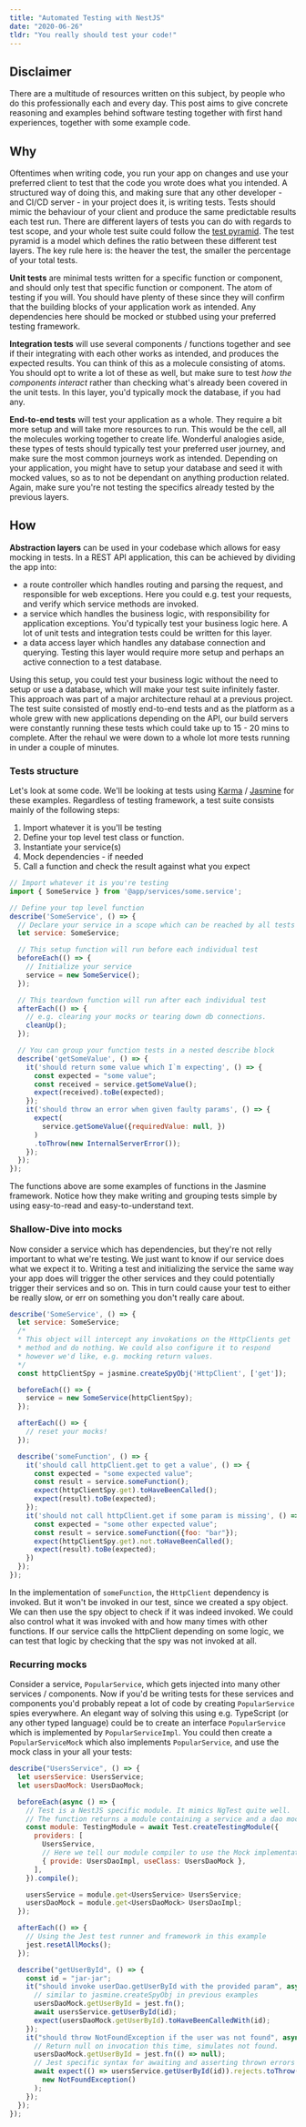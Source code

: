 ```yaml
---
title: "Automated Testing with NestJS"
date: "2020-06-26"
tldr: "You really should test your code!"
---
```


## Disclaimer

There are a multitude of resources written on this subject, by people who do this professionally each and every day. This post aims to give concrete reasoning and examples behind software testing together with first hand experiences, together with some example code.

## Why

Oftentimes when writing code, you run your app on changes and use your preferred client to test that the code you wrote does what you intended. A structured way of doing this, and making sure that any other developer - and CI/CD server - in your project does it, is writing tests. Tests should mimic the behaviour of your client and produce the same predictable results each test run. There are different layers of tests you can do with regards to test scope, and your whole test suite could follow the [test pyramid](https://martinfowler.com/articles/practical-test-pyramid.html#TheTestPyramid). The test pyramid is a model which defines the ratio between these different test layers. The key rule here is: the heaver the test, the smaller the percentage of your total tests.

**Unit tests** are minimal tests written for a specific function or component, and should only test that specific function or component. The atom of testing if you will. You should have plenty of these since they will confirm that the building blocks of your application work as intended. Any dependencies here should be mocked or stubbed using your preferred testing framework.

**Integration tests** will use several components / functions together and see if their integrating with each other works as intended, and produces the expected results. You can think of this as a molecule consisting of atoms. You should opt to write a lot of these as well, but make sure to test _how the components interact_ rather than checking what's already been covered in the unit tests. In this layer, you'd typically mock the database, if you had any.

**End-to-end tests** will test your application as a whole. They require a bit more setup and will take more resources to run. This would be the cell, all the molecules working together to create life. Wonderful analogies aside, these types of tests should typically test your preferred user journey, and make sure the most common journeys work as intended. Depending on your application, you might have to setup your database and seed it with mocked values, so as to not be dependant on anything production related. Again, make sure you're not testing the specifics already tested by the previous layers.

## How

**Abstraction layers** can be used in your codebase which allows for easy mocking in tests. In a REST API application, this can be achieved by dividing the app into:

- a route controller which handles routing and parsing the request, and responsible for web exceptions. Here you could e.g. test your requests, and verify which service methods are invoked.
- a service which handles the business logic, with responsibility for application exceptions. You'd typically test your business logic here. A lot of unit tests and integration tests could be written for this layer.
- a data access layer which handles any database connection and querying. Testing this layer would require more setup and perhaps an active connection to a test database.

Using this setup, you could test your business logic without the need to setup or use a database, which will make your test suite infinitely faster. This approach was part of a major architecture rehaul at a previous project. The test suite consisted of mostly end-to-end tests and as the platform as a whole grew with new applications depending on the API, our build servers were constantly running these tests which could take up to 15 - 20 mins to complete. After the rehaul we were down to a whole lot more tests running in under a couple of minutes.

### Tests structure

Let's look at some code. We'll be looking at tests using [Karma](https://karma-runner.github.io/latest/index.html) / [Jasmine](https://jasmine.github.io/) for these examples. Regardless of testing framework, a test suite consists mainly of the following steps:

1. Import whatever it is you'll be testing
2. Define your top level test class or function.
3. Instantiate your service(s)
4. Mock dependencies - if needed
5. Call a function and check the result against what you expect

```JavaScript
// Import whatever it is you're testing
import { SomeService } from '@app/services/some.service';

// Define your top level function
describe('SomeService', () => {
  // Declare your service in a scope which can be reached by all tests cases
  let service: SomeService;

  // This setup function will run before each individual test
  beforeEach(() => {
    // Initialize your service
    service = new SomeService();
  });

  // This teardown function will run after each individual test
  afterEach(() => {
    // e.g. clearing your mocks or tearing down db connections.
    cleanUp();
  });

  // You can group your function tests in a nested describe block
  describe('getSomeValue', () => {
    it('should return some value which I`m expecting', () => {
      const expected = "some value";
      const received = service.getSomeValue();
      expect(received).toBe(expected);
    });
    it('should throw an error when given faulty params', () => {
      expect(
        service.getSomeValue({requiredValue: null, })
      )
      .toThrow(new InternalServerError());
    });
  });
});

```

The functions above are some examples of functions in the Jasmine framework. Notice how they make writing and grouping tests simple by using easy-to-read and easy-to-understand text.

### Shallow-Dive into mocks

Now consider a service which has dependencies, but they're not relly important to what we're testing. We just want to know if our service does what we expect it to. Writing a test and initializing the service the same way your app does will trigger the other services and they could potentially trigger their services and so on. This in turn could cause your test to either be really slow, or err on something you don't really care about.

```JavaScript
describe('SomeService', () => {
  let service: SomeService;
  /*
  * This object will intercept any invokations on the HttpClients get
  * method and do nothing. We could also configure it to respond
  * however we'd like, e.g. mocking return values.
  */
  const httpClientSpy = jasmine.createSpyObj('HttpClient', ['get']);

  beforeEach(() => {
    service = new SomeService(httpClientSpy);
  });

  afterEach(() => {
    // reset your mocks!
  });

  describe('someFunction', () => {
    it('should call httpClient.get to get a value', () => {
      const expected = "some expected value";
      const result = service.someFunction();
      expect(httpClientSpy.get).toHaveBeenCalled();
      expect(result).toBe(expected);
    });
    it('should not call httpClient.get if some param is missing', () => {
      const expected = "some other expected value";
      const result = service.someFunction({foo: "bar"});
      expect(httpClientSpy.get).not.toHaveBeenCalled();
      expect(result).toBe(expected);
    })
  });
});
```

In the implementation of `someFunction`, the `HttpClient` dependency is invoked. But it won't be invoked in our test, since we created a spy object. We can then use the spy object to check if it was indeed invoked. We could also control what it was invoked with and how many times with other functions. If our service calls the httpClient depending on some logic, we can test that logic by checking that the spy was not invoked at all.

### Recurring mocks

Consider a service, `PopularService`, which gets injected into many other services / components. Now if you'd be writing tests for these services and components you'd probably repeat a lot of code by creating `PopularService` spies everywhere. An elegant way of solving this using e.g. TypeScript (or any other typed language) could be to create an interface `PopularService` which is implemented by `PopularServiceImpl`. You could then create a `PopularServiceMock` which also implements `PopularService`, and use the mock class in your all your tests:

```javascript
describe("UsersService", () => {
  let usersService: UsersService;
  let usersDaoMock: UsersDaoMock;

  beforeEach(async () => {
    // Test is a NestJS specific module. It mimics NgTest quite well.
    // The function returns a module containing a service and a dao mock
    const module: TestingModule = await Test.createTestingModule({
      providers: [
        UsersService,
        // Here we tell our module compiler to use the Mock implementation
        { provide: UsersDaoImpl, useClass: UsersDaoMock },
      ],
    }).compile();

    usersService = module.get<UsersService> UsersService;
    usersDaoMock = module.get<UsersDaoMock> UsersDaoImpl;
  });

  afterEach(() => {
    // Using the Jest test runner and framework in this example
    jest.resetAllMocks();
  });

  describe("getUserById", () => {
    const id = "jar-jar";
    it("should invoke userDao.getUserById with the provided param", async () => {
      // similar to jasmine.createSpyObj in previous examples
      usersDaoMock.getUserById = jest.fn();
      await usersService.getUserById(id);
      expect(usersDaoMock.getUserById).toHaveBeenCalledWith(id);
    });
    it("should throw NotFoundException if the user was not found", async () => {
      // Return null on invocation this time, simulates not found.
      usersDaoMock.getUserById = jest.fn(() => null);
      // Jest specific syntax for awaiting and asserting thrown errors
      await expect(() => usersService.getUserById(id)).rejects.toThrow(
        new NotFoundException()
      );
    });
  });
});
```
